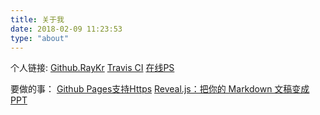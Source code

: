```yaml
---
title: 关于我
date: 2018-02-09 11:23:53
type: "about"
---
```


个人链接:
[Github.RayKr](https://github.com/RayKr) [Travis CI](https://travis-ci.org/RayKr/ihave.news) [在线PS](https://pixlr.com/editor/)

要做的事：
[Github Pages支持Https](https://zhuanlan.zhihu.com/p/22667528) [Reveal.js：把你的 Markdown 文稿变成 PPT](https://sspai.com/post/40657) 